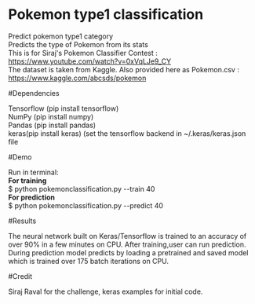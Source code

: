 # Pokemon type1 classification </br>
Predict pokemon type1 category </br>
Predicts the type of Pokemon from its stats </br>
This is for Siraj's Pokemon Classifier Contest : https://www.youtube.com/watch?v=0xVqLJe9_CY </br>
The dataset is taken from Kaggle. Also provided here as Pokemon.csv : https://www.kaggle.com/abcsds/pokemon 

#Dependencies

Tensorflow (pip install tensorflow) </br>
NumPy (pip install numpy) </br>
Pandas (pip install pandas) </br>
keras(pip install keras) (set the tensorflow backend in ~/.keras/keras.json file</br>

#Demo

Run in terminal:  </br>
**For training** </br>
$ python pokemonclassification.py --train 40 </br>
**For prediction** </br>
$ python pokemonclassification.py --predict 40 </br>

#Results

The neural network built on Keras/Tensorflow is trained to an accuracy of over 90% in a few minutes on CPU. After training,user can run prediction. During prediction model predicts by loading  a pretrained and saved model which is trained over 175 batch iterations on CPU.

#Credit

Siraj Raval for the challenge, keras examples for initial code.
